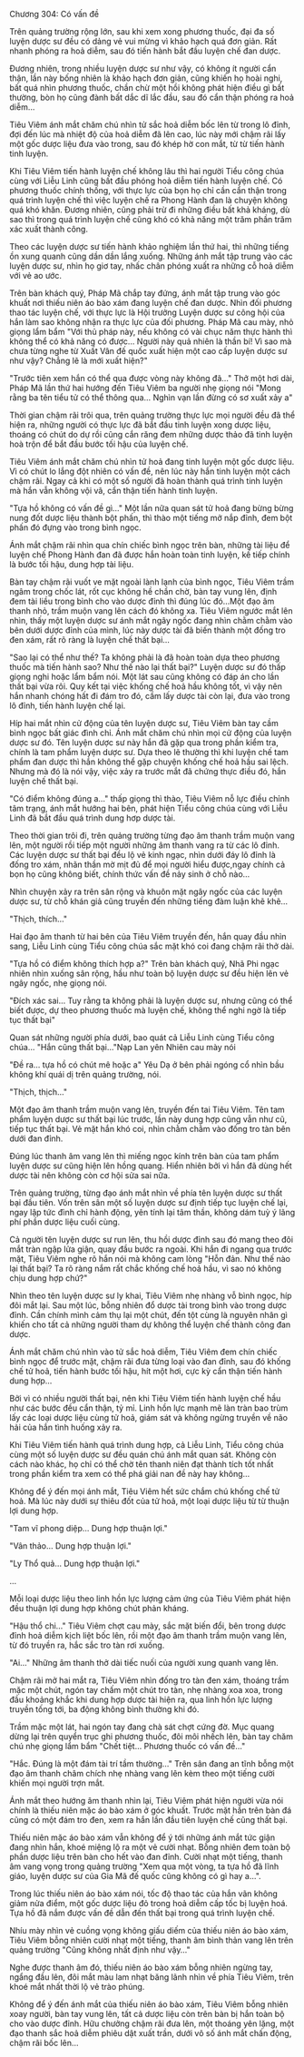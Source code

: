 




Chương 304: Có vấn đề


Trên quảng trường rộng lớn, sau khi xem xong phương thuốc, đại đa số luyện dược sư đều có dảng vẻ vui mừng vì khảo hạch quá đơn giản. Rất nhanh phóng ra hoả diễm, sau đó tiến hành bắt đầu luyện chế đan dược.

Đương nhiên, trong nhiều luyện dược sư như vậy, có không ít người cẩn thận, lần này bống nhiên là khảo hạch đơn giản, cũng khiến họ hoài nghi, bất quá nhìn phương thuốc, chần chừ một hồi không phát hiện điều gì bất thường, bòn họ cũng đành bất dắc dĩ lắc đầu, sau đó cẩn thận phóng ra hoả diễm…

Tiêu Viêm ánh mắt chăm chú nhìn tử sắc hoả diễm bốc lên từ trong lô đỉnh, đợi đến lúc mà nhiệt độ của hoả diễm đã lên cao, lúc này mới chậm rãi lấy một gốc dược liệu đưa vào trong, sau đó khép hờ con mắt, từ từ tiến hành tinh luyện.

Khi Tiêu Viêm tiến hành luyện chế không lâu thì hai người Tiểu công chúa cùng với Liễu Linh cũng bất đầu phóng hoả diễm tiến hành luyện chế. Có phương thuốc chính thống, với thực lực của bọn họ chỉ cần cẩn thận trong quá trình luyện chế thì việc luyện chế ra Phong Hành đan là chuyện không quá khó khăn. Đương nhiên, cũng phải trừ đi những điều bất khả kháng, dù sao thì trong quá trình luyện chế cũng khó có khả năng một trăm phần trăm xác xuất thành công.

Theo các luyện dược sư tiến hành khảo nghiệm lần thứ hai, thì những tiếng ồn xung quanh cũng dần dần lắng xuống. Những ánh mắt tập trung vào các luyện dược sư, nhìn họ giơ tay, nhấc chân phóng xuất ra những cỗ hoả diễm với vẻ ao ước.

Trên bàn khách quý, Pháp Mã chắp tay đứng, ánh mắt tập trung vào góc khuất nơi thiếu niên áo bào xám đang luyện chế đan dược. Nhìn đối phương thao tác luyện chế, với thực lực là Hội trưởng Luyện dược sư công hội của hắn làm sao không nhận ra thực lực của đối phương. Pháp Mã cau mày, nhỏ giọng lẩm bẩm "Với thủ pháp này, nếu không có vài chục năm thực hành thì không thể có khả năng có được… Người này quả nhiên là thần bí! Vì sao mà chưa từng nghe từ Xuất Vân đế quốc xuất hiện một cao cấp luyện dược sư như vậy? Chẳng lẽ là mới xuất hiện?"

"Trước tiên xem hắn có thể qua được vòng này không đã…" Thở một hơi dài, Pháp Mã lần thứ hai hướng đến Tiêu Viêm ba người nhẹ giọng nói "Mong rằng ba tên tiểu tử có thể thông qua… Nghìn vạn lần đừng có sơ xuất xảy a"

Thời gian chậm rãi trôi qua, trên quảng trường thực lực mọi người đều đã thể hiện ra, những người có thực lực đã bắt đầu tinh luyện xong dược liệu, thoáng có chút do dự rồi cũng cắn răng đem những dược thảo đã tinh luyện hoà trộn để bắt đầu bước tối hậu của luyện chế.

Tiêu Viêm ánh mắt chăm chú nhìn tử hoả đang tinh luyện một gốc dược liệu. Vì có chút lo lắng đột nhiên có vấn đề, nên lúc này hắn tinh luyện một cách chậm rãi. Ngay cả khi có một số người đã hoàn thành quá trình tinh luyện mà hắn vẫn không vội vã, cẩn thận tiến hành tinh luyện.

"Tựa hồ không có vấn đề gì…" Một lần nữa quan sát tử hoả đang bừng bừng nung đốt dược liệu thành bột phấn, thì thào một tiếng mở nắp đỉnh, đem bột phấn đó đựng vào trong bình ngọc.

Ánh mắt chậm rãi nhìn qua chín chiếc bình ngọc trên bàn, những tài liệu để luyện chế Phong Hành đan đã được hắn hoàn toàn tinh luyện, kế tiếp chính là bước tối hậu, dung hợp tài liệu.

Bàn tay chậm rãi vuốt ve mặt ngoài lành lạnh của bình ngọc, Tiêu Viêm trầm ngâm trong chốc lát, rốt cục không hề chần chờ, bàn tay vung lên, định đem tài liều trong bình cho vào dược đỉnh thì đúng lúc đó…Một đạo âm thanh nhỏ, trầm muộn vang lên cách đó không xa. Tiêu Viêm ngước mắt lên nhìn, thấy một luyện dược sư ánh mắt ngây ngốc đang nhìn chằm chằm vào bên dưới dược đỉnh của mình, lúc này dược tài đã biến thành một đống tro đen xám, rất rõ ràng là luyện chế thất bại…

"Sao lại có thể như thế? Ta không phải là đã hoàn toàn dựa theo phương thuốc mà tiến hành sao? Như thế nào lại thất bại?" Luyện dược sư đó thấp giọng nghi hoặc lẩm bẩm nói. Một lát sau cũng không có đáp án cho lần thất bại vừa rôi. Quy kết tại việc khống chế hoả hầu không tốt, vì vậy nên hắn nhanh chóng hất đi đám tro đó, cầm lấy dược tài còn lại, đưa vào trong lô đỉnh, tiến hành luyện chế lại.

Híp hai mắt nhìn cử động của tên luyện dược sư, Tiêu Viêm bàn tay cầm bình ngọc bất giác đình chỉ. Ánh mắt chăm chú nhìn mọi cử động của luyện dược sư đó. Tên luyện dược sư này hắn đã gặp qua trong phần kiểm tra, chính là tam phẩm luyện dược sư. Dựa theo lẽ thường thì khi luyện chế tam phẩm đan dược thì hắn không thể gặp chuyện khống chế hoả hầu sai lệch. Nhưng mà đó là nói vậy, việc xảy ra trước mắt đã chứng thực điều đó, hắn luyện chế thất bại.

"Có điểm không đúng a…" thấp giọng thì thào, Tiêu Viêm nỗ lực điều chỉnh tâm trạng, ánh mắt hướng hai bên, phát hiện Tiểu công chúa cùng với Liễu Linh đã bắt đầu quá trình dung hơp dược tài.

Theo thời gian trôi đi, trên quảng trường từng đạo âm thanh trầm muộn vang lên, một người rồi tiếp một người những âm thanh vang ra từ các lô đỉnh. Các luyện dược sư thất bại đều lộ vẻ kinh ngạc, nhìn dưới đáy lô đỉnh là đống tro xám, nhãn thần mờ mịt đủ để mọi người hiểu được,ngay chính cả bọn họ cũng không biết, chính thức vấn đề nảy sinh ở chỗ nào…

Nhìn chuyện xảy ra trên sân rộng và khuôn mặt ngây ngốc của các luyện dược sư, từ chỗ khán giả cũng truyền đến những tiếng đàm luận khẽ khẽ…

"Thịch, thích…"

Hai đạo âm thanh từ hai bên của Tiêu Viêm truyền đến, hắn quay đầu nhìn sang, Liễu Linh cùng Tiểu công chúa sắc mặt khó coi đang chậm rãi thở dài.

"Tựa hồ có điểm không thích hợp a?" Trên bàn khách quý, Nhã Phi ngạc nhiên nhìn xuống sân rộng, hầu như toàn bộ luyện dược sư đều hiện lên vẻ ngây ngốc, nhẹ giọng nói.

"Đích xác sai… Tuy rằng ta không phải là luyện dược sư, nhưng cũng có thể biết được, dự theo phương thuốc mà luyện chế, không thể nghi ngờ là tiếp tục thất bại"

Quan sát những người phía dưới, bao quát cả Liễu Linh cùng Tiểu công chúa… "Hắn cũng thất bại…"Nạp Lan yên Nhiên cau mày nói

"Đề ra… tựa hồ có chút mê hoặc a" Yêu Dạ ở bên phải ngóng cổ nhìn bầu không khí quái dị trên quảng trường, nói.

"Thịch, thịch…"

Một đạo âm thanh trầm muộn vang lên, truyền đến tai Tiêu Viêm. Tên tam phẩm luyện dược sư thất bại lúc trước, lần này dung hợp cũng vẫn như cũ, tiếp tục thất bại. Vẻ mặt hắn khó coi, nhìn chằm chằm vào đống tro tàn bên dưới đan đỉnh.

Đúng lúc thanh âm vang lên thì miếng ngọc kính trên bàn của tam phẩm luyện dược sư cũng hiện lên hồng quang. Hiển nhiên bởi vì hắn đã dùng hết dược tài nên không còn cơ hội sửa sai nữa.

Trên quảng trường, từng đạo ánh mắt nhìn về phía tên luyện dược sư thất bại đầu tiên. Vốn trên sân một số luyện dược sư định tiếp tục luyện chế lại, ngay lập tức đình chỉ hành động, yên tính lại tâm thần, không dám tuỳ ý lãng phí phần dược liệu cuối cùng.

Cả người tên luyện dược sư run lên, thu hồi dược đỉnh sau đó mang theo đôi mắt tràn ngập lửa giận, quay đầu bước ra ngoài. Khi hắn đi ngang qua trước mặt, Tiêu Viêm nghe rõ hắn nói mà không cam lòng "Hỗn đản. Như thế nào lại thất bại? Ta rõ ràng nắm rất chắc khống chế hoả hầu, vì sao nó không chịu dung hợp chứ?"

Nhìn theo tên luyện dược sư ly khai, Tiêu Viêm nhẹ nhàng vỗ bình ngọc, híp đôi mắt lại. Sau một lúc, bỗng nhiên đổ dược tài trong bình vào trong dược đỉnh. Cần chính mình cảm thụ lại một chút, đến tột cùng là nguyên nhân gì khiến cho tất cả những người tham dự không thể luyện chế thành công đan dược.

Ánh mắt chăm chú nhìn vào tử sắc hoả diễm, Tiêu Viêm đem chín chiếc bình ngọc để trước mặt, chậm rãi đưa từng loại vào đan đỉnh, sau đó khống chế tử hoả, tiến hành bước tối hậu, hít một hơi, cực kỳ cẩn thận tiến hành dung hợp…

Bởi vì có nhiều người thất bại, nên khi Tiêu Viêm tiến hành luyện chế hầu như các bước đều cẩn thận, tỷ mỉ. Linh hồn lực mạnh mẽ làn tràn bao trùm lấy các loại dược liệu cùng tử hoả, giám sát và không ngừng truyền về não hải của hắn tình huống xảy ra.

Khi Tiêu Viêm tiến hành quá trình dung hợp, cả Liễu Linh, Tiểu công chúa cùng một số luyện dược sư đều quán chú ánh mắt quan sát. Không còn cách nào khác, họ chỉ có thể chờ tên thanh niên đạt thành tích tốt nhất trong phần kiểm tra xem có thể phá giải nan đề này hay không…

Không để ý đến mọi ánh mắt, Tiêu Viêm hết sức chắm chú khống chế tử hoả. Mà lúc này dưới sự thiêu đốt của tử hoả, một loại dược liệu từ từ thuận lợi dung hợp.

"Tam vĩ phong diệp… Dung hợp thuận lợi."

"Vân thảo… Dung hợp thuận lợi."

"Ly Thổ quả… Dung hợp thuận lợi."

…

Mỗi loại dược liệu theo linh hồn lực lượng cảm ứng của Tiêu Viêm phát hiện đều thuận lợi dung hợp không chút phản kháng.

"Hậu thổ chi…" Tiêu Viêm chợt cau mày, sắc mặt biến đổi, bên trong dược đỉnh hoả diễm kịch liệt bốc lên, rồi một đạo âm thanh trầm muộn vang lên, từ đó truyền ra, hắc sắc tro tàn rơi xuống.

"Ai…" Những âm thanh thở dài tiếc nuối của người xung quanh vang lên.

Chậm rãi mở hai mắt ra, Tiêu Viêm nhìn đống tro tàn đen xám, thoáng trầm mặc một chút, ngón tay chấm một chút tro tàn, nhẹ nhàng xoa xoa, trong đầu khoảng khắc khi dung hợp dược tài hiện ra, qua linh hồn lực lượng truyền tống tới, ba động không bình thường khi đó.

Trầm mặc một lát, hai ngón tay đang chà sát chợt cứng đờ. Mục quang dừng lại trên quyển trục ghi phương thuốc, đôi môi nhếch lên, bàn tay chăm chú nhẹ giọng lẩm bẩm "Chết tiệt… Phương thuốc có vấn đề…"

"Hắc. Đúng là một đám tài trí tầm thường…" Trên sân đang an tĩnh bỗng một đạo âm thanh châm chích nhẹ nhàng vang lên kèm theo một tiếng cười khiến mọi người trợn mắt.

Ánh mắt theo hướng âm thanh nhìn lại, Tiêu Viêm phát hiện người vừa nói chính là thiếu niên mặc áo bào xám ở góc khuất. Trước mặt hắn trên bàn đá cũng có một đám tro đen, xem ra hắn lần đầu tiên luyện chế cũng thất bại.

Thiếu niên mặc áo bào xám vẫn không để ý tới những ánh mắt tức giận đang nhìn hắn, khoé miệng lộ ra một vẻ cười nhạt. Bỗng nhiên đem toàn bộ phần dược liệu trên bàn cho hết vào đan đỉnh. Cười nhạt một tiếng, thanh âm vang vọng trong quảng trường "Xem qua một vòng, ta tựa hồ đã lĩnh giáo, luyện dược sư của Gia Mã đế quốc cũng không có gì hay a…".

Trong lúc thiếu niên áo bào xám nói, tốc độ thao tác của hắn vãn không giảm nửa điểm, một gốc dược liệu đỏ trong hoả diễm cấp tốc bị luyện hoá. Tựa hồ đã nắm được vấn đề dẫn đến thất bại trong quá trình luyện chế.

Nhíu mày nhìn vẻ cuồng vọng không giấu diếm của thiếu niên áo bào xám, Tiêu Viêm bỗng nhiên cười nhạt một tiếng, thanh âm bình thản vang lên trên quảng trường "Cũng không nhất định như vậy…"

Nghe được thanh âm đó, thiếu niên áo bào xám bỗng nhiên ngừng tay, ngẩng đầu lên, đôi mắt màu lam nhạt băng lãnh nhìn về phía Tiêu Viêm, trên khoé mắt nhất thời lộ vẻ trào phúng.

Không để ý đến ánh mắt của thiếu niên áo bào xám, Tiêu Viêm bỗng nhiên xoay người, bàn tay vung lên, tất cả dược liệu còn trên bàn bị hắn toàn bộ cho vào dược đỉnh. Hữu chưởng chậm rãi đưa lên, một thoáng yên lặng, một đạo thanh sắc hoả diễm phiêu dật xuất trần, dưới vô số ánh mắt chấn động, chậm rãi bốc lên…




